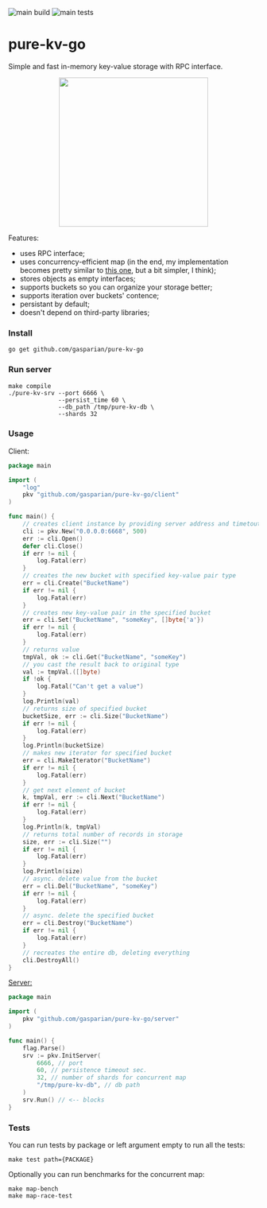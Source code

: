 ![main build](https://github.com/gasparian/pure-kv-go/actions/workflows/build.yml/badge.svg?branch=main)
![main tests](https://github.com/gasparian/pure-kv-go/actions/workflows/test.yml/badge.svg?branch=main)

# pure-kv-go  
Simple and fast in-memory key-value storage with RPC interface.  

<p align="center"> <img src="https://github.com/gasparian/pure-kv-go/blob/main/pics/logo.jpg" height=300/> </p>  

Features:  
 * uses RPC interface;  
 * uses concurrency-efficient map (in the end, my implementation becomes pretty similar to [this one](https://github.com/orcaman/concurrent-map), but a bit simpler, I think);  
 * stores objects as empty interfaces;  
 * supports buckets so you can organize your storage better;  
 * supports iteration over buckets' contence;  
 * persistant by default;  
 * doesn't depend on third-party libraries;  

### Install  
```
go get github.com/gasparian/pure-kv-go
```  

### Run server  
```
make compile
./pure-kv-srv --port 6666 \
              --persist_time 60 \
              --db_path /tmp/pure-kv-db \
              --shards 32
```  

### Usage  

Client:  
```go
package main

import (
    "log"
    pkv "github.com/gasparian/pure-kv-go/client"
)

func main() {
    // creates client instance by providing server address and timetout in ms. 
    cli := pkv.New("0.0.0.0:6668", 500)
    err := cli.Open()
    defer cli.Close() 
    if err != nil {
        log.Fatal(err)
    }
    // creates the new bucket with specified key-value pair type
    err = cli.Create("BucketName") 
    if err != nil {
        log.Fatal(err)
    }
    // creates new key-value pair in the specified bucket
    err = cli.Set("BucketName", "someKey", []byte{'a'}) 
    if err != nil {
        log.Fatal(err)
    }
    // returns value
    tmpVal, ok := cli.Get("BucketName", "someKey") 
    // you cast the result back to original type
    val := tmpVal.([]byte) 
    if !ok {
        log.Fatal("Can't get a value")
    }    
    log.Println(val)
    // returns size of specified bucket
    bucketSize, err := cli.Size("BucketName") 
    if err != nil {
        log.Fatal(err)
    }
    log.Println(bucketSize)
    // makes new iterator for specified bucket
    err = cli.MakeIterator("BucketName")
    if err != nil {
        log.Fatal(err)
    }
    // get next element of bucket
    k, tmpVal, err := cli.Next("BucketName") 
    if err != nil {
        log.Fatal(err)
    }
    log.Println(k, tmpVal)
    // returns total number of records in storage
    size, err := cli.Size("")
    if err != nil {
        log.Fatal(err)
    }
    log.Println(size)
    // async. delete value from the bucket
    err = cli.Del("BucketName", "someKey") 
    if err != nil {
        log.Fatal(err)
    }
    // async. delete the specified bucket
    err = cli.Destroy("BucketName") 
    if err != nil {
        log.Fatal(err)
    }
    // recreates the entire db, deleting everything
    cli.DestroyAll() 
}
```  

[Server:](https://github.com/gasparian/pure-kv-go/blob/main/main.go)  
```go
package main

import (
    pkv "github.com/gasparian/pure-kv-go/server"
)

func main() {
    flag.Parse()
    srv := pkv.InitServer(
        6666, // port
        60, // persistence timeout sec.
        32, // number of shards for concurrent map
        "/tmp/pure-kv-db", // db path
    )
    srv.Run() // <-- blocks
}
```  

### Tests  

You can run tests by package or left argument empty to run all the tests:  
```
make test path={PACKAGE}
```  

Optionally you can run benchmarks for the concurrent map:  
```
make map-bench
make map-race-test
```  
